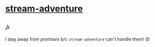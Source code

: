 # [stream-adventure](https://github.com/workshopper/stream-adventure)

## 🎶

I stay away from _promises_ b/c `stream-adventure` can't handle them! 😞
